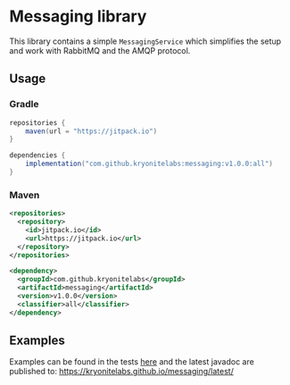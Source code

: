 # Messaging library
This library contains a simple `MessagingService` which simplifies the setup and work
with RabbitMQ and the AMQP protocol.

## Usage
### Gradle
```java
repositories {
    maven(url = "https://jitpack.io")
}

dependencies {
    implementation("com.github.kryonitelabs:messaging:v1.0.0:all")
}
```

### Maven
```xml
<repositories>
  <repository>
    <id>jitpack.io</id>
    <url>https://jitpack.io</url>
  </repository>
</repositories>

<dependency>
  <groupId>com.github.kryonitelabs</groupId>
  <artifactId>messaging</artifactId>
  <version>v1.0.0</version>
  <classifier>all</classifier>
</dependency>
```
## Examples
Examples can be found in the tests [here](src/test/java/org/kryonite/service/DefaultMessagingServiceTest.java) and the latest
javadoc are published to:
https://kryonitelabs.github.io/messaging/latest/
